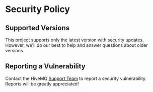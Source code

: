 # Security Policy

## Supported Versions

This project supports only the latest version with security updates. However, we'll do our best to help and answer questions about older versions.

## Reporting a Vulnerability

Contact the HiveMQ [Support Team](mailto:support@hivemq.com) to report a security vulnerability.  Reports will be greatly appreciated!
